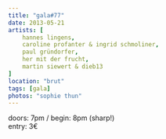 ```yaml
---
title: "gala#77"
date: 2013-05-21
artists: [
    hannes lingens,
    caroline profanter & ingrid schmoliner,
    paul gründorfer,
    her mit der frucht,
    martin siewert & dieb13
]
location: "brut"
tags: [gala]
photos: "sophie thun"
---
```

doors: 7pm / begin: 8pm (sharp!)  
entry: 3€
